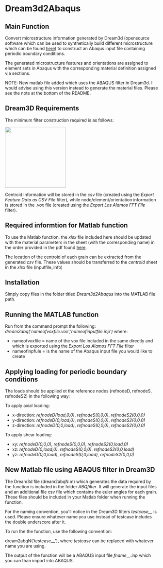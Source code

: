 # Dream3d2Abaqus
## Main Function
Convert microstructure information generated by Dream3d (opensource software which can be used to synthetically build different microstructure which can be found [here](http://dream3d.bluequartz.net/)) to construct an Abaqus input file containing periodic boundary conditions.

The generated microstructure features and orientations are assigned to element sets in Abaqus with the corresponding material definition assigned via sections.

NOTE: New matlab file added which uses the ABAQUS filter in Dream3d.  I would advise using this version instead to generate the material files.  Please see the note at the bottom of the README.
## Dream3D Requirements
The minimum filter construction required is as follows:

<img src="/Images/minimum_filter_pipeline.png" width="200" height="200">

Centroid information will be stored in the *csv* file (created using the *Export Feature Data as CSV File* filter), while node/element/orientation information is stored in the *.vox* file (created using the *Export Los Alamos FFT File* filter).
## Required informtion for Matlab function
To use the Matlab function, the *xlsx* file included here should be updated with the material parameters in the sheet (with the corresponding name) in the order provided in the pdf found [here](http://www.columbia.edu/~jk2079/Kysar_Research_Laboratory/Single_Crystal_UMAT.html). 

The location of the centroid of each grain can be extracted from the generated *csv* file.  These values should be transferred to the *centroid* sheet in the *xlsx* file (inputfile_info)

## Installation
Simply copy files in the folder titled *Dream3d2Abaqus* into the MATLAB file path.

## Running the MATLAB function
Run from the command prompt the following:
*dream2abq('nameofvoxfile.vox','nameofinputfile.inp')*
where:
* nameofvoxfile = name of the vox file included in the same directly and which is exported using the *Export Los Alamos FFT File* filter
* nameofinpfule = is the name of the Abaqus input file you would like to create

## Applying loading for periodic boundary conditions
The loads should be applied ot the reference nodes (refnodeD, refnodeS, refnodeS2) in the following way:

To apply axial loading:
* x-direction: *refnodeD(load,0,0)*, *refnodeS(0,0,0)*, *refnodeS2(0,0,0)*
* y-direction: *refnodeD(0,load,0)*, *refnodeS(0,0,0)*, *refnodeS2(0,0,0)*
* z-direction: *refnodeD(0,0,load)*, *refnodeS(0,0,0)*, *refnodeS2(0,0,0)*

To apply shear loading:
* xy: *refnodeD(0,0,0)*, *refnodeS(0,0,0)*, *refnodeS2(0,load,0)*
* xz: *refnodeD(0,load,0)*, *refnodeS(0,0,0)*, *refnodeS2(0,0,load)*
* yz: *refnodeD(0,0,load)*, *refnodeS(0,0,load)*, *refnodeS2(0,0,0)*

## New Matlab file using ABAQUS filter in Dream3D
The Dream3d file (dream2abqN.m) which generates the data required by the function is included in the folder *ABQfilter*.  It will generate the input files and an additional file csv file which contains the euler angles for each grain.  These files should be included in your Matlab folder when running the function.

For the naming convention, you'll notice in the Dream3D filters *testcase__* is used.  Please ensure whatever name you use instead of testcase includes the double underscore after it.

To run the the function, use the following convention:

dream2abqN('testcase__'), where *testcase* can be replaced with whatever name you are using.

The output of the function will be a ABAQUS input file *fname__.inp* which you can than import into ABAQUS.
